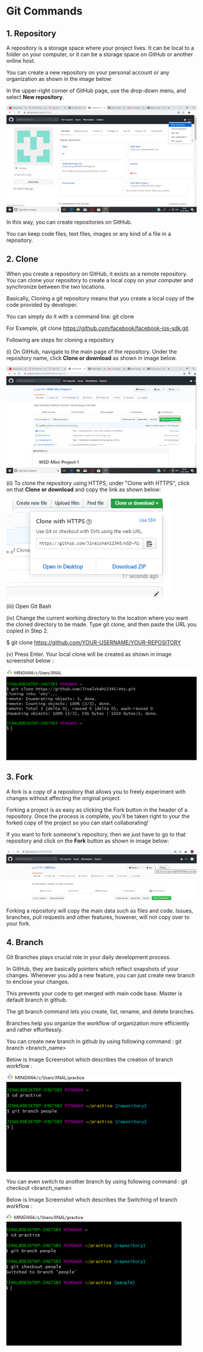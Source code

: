 # Git Commands
## 1. Repository 
A repository is a storage space where your project lives. It can be local to a folder on your computer, or it can be a storage space on GitHub or another online host.

You can create a new repository on your personal account or any organization as shown in the image below:

In the upper-right corner of GitHub page, use the  drop-down menu, and select **New repository**.


![](Images/gitCommands_Repository.png)

In this way, you can create repositories on GitHub. 

You can keep code files, text files, images or any kind of a file in a repository.

## 2. Clone
When you create a repository on GitHub, it exists as a remote repository. You can clone your repository to create a local copy on your computer and synchronize between the two locations.

Basically, Cloning a git repository means that you create a local copy of the code provided by developer. 

You can simply do it with a command line: git clone 

For Example, git clone https://github.com/facebook/facebook-ios-sdk.git.

Following are steps for cloning a repository

(i) On GitHub, navigate to the main page of the repository. Under the repository name, click **Clone or download** as shown in image below.

![](Images/gitCommands_clone1.png)

(ii) To clone the repository using HTTPS, under "Clone with HTTPS", click on that **Clone or download** and copy the link as shown below:

![](Images/gitCommands_Clone2.png)

(iii) Open Git Bash

(iv) Change the current working directory to the location where you want the cloned directory to be made. Type git clone, and then paste the URL you copied in Step 2.

$ git clone https://github.com/YOUR-USERNAME/YOUR-REPOSITORY

(v) Press Enter. Your local clone will be created as shown in image screenshot below :

![](Images/gitCommands_Clone3.png)

## 3. Fork
A fork is a copy of a repository that allows you to freely experiment with changes without affecting the original project. 

Forking a project is as easy as clicking the Fork button in the header of a repository. Once the process is complete, you'll be taken right to your the forked copy of the project so you can start collaborating!

If you want to fork someone's repository, then we just have to go to that repository and click on the **Fork** button as shown in image below:

![](Images/gitCommands_Fork.png)

Forking a repository will copy the main data such as files and code. Issues, branches, pull requests and other features, however, will not copy over to your fork.

## 4. Branch

Git Branches plays crucial role in your daily development process. 

In GitHub, they are basically pointers which reflect snapshots of your changes. Whenever you add a new feature, you can just create new branch to enclose your changes. 

This prevents your code to get merged with main code base. 
Master is default branch in github.

The git branch command lets you create, list, rename, and delete branches.

Branches help you organize the workflow of organization more efficiently and rather effortlessly.

You can create new branch in github by using following command : git branch <branch_name>

Below is Image Screenshot which describes the creation of branch workflow :

![](Images/gitCommands_branch1.png)

You can even switch to another branch by using following command : git checkout <branch_name>

Below is Image Screenshot which describes the Switching of branch workflow :

![](Images/gitCommands_branch2.png)

 






 

